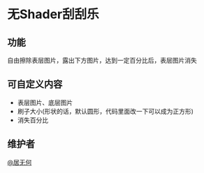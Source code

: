 # 无Shader刮刮乐

## 功能

自由擦除表层图片，露出下方图片，达到一定百分比后，表层图片消失

## 可自定义内容

- 表层图片、底层图片
- 刷子大小(形状的话，默认圆形，代码里面改一下可以成为正方形)
- 消失百分比

## 维护者

[@居无何](https://github.com/JuWuhe)
